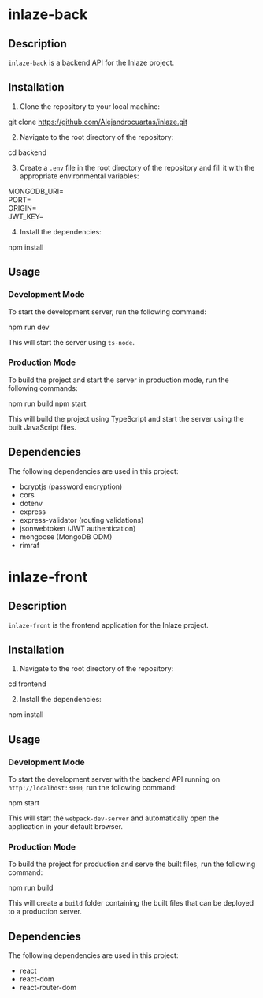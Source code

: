 # inlaze-back

## Description

`inlaze-back` is a backend API for the Inlaze project.

## Installation

1. Clone the repository to your local machine:

git clone https://github.com/Alejandrocuartas/inlaze.git

2. Navigate to the root directory of the repository:

cd backend

3. Create a `.env` file in the root directory of the repository and fill it with the appropriate environmental variables:

MONGODB_URI=<your MongoDB URI>  
PORT=<the port number you want to use>  
ORIGIN=<the origin URL for CORS>  
JWT_KEY=<your JWT secret key>

4. Install the dependencies:

npm install

## Usage

### Development Mode
To start the development server, run the following command:

npm run dev

This will start the server using `ts-node`.

### Production Mode
To build the project and start the server in production mode, run the following commands:

npm run build
npm start

This will build the project using TypeScript and start the server using the built JavaScript files.

## Dependencies

The following dependencies are used in this project:

- bcryptjs (password encryption)
- cors
- dotenv
- express
- express-validator (routing validations)
- jsonwebtoken (JWT authentication)
- mongoose (MongoDB ODM)
- rimraf

# inlaze-front

## Description

`inlaze-front` is the frontend application for the Inlaze project.

## Installation

1. Navigate to the root directory of the repository:

cd frontend

2. Install the dependencies:

npm install


## Usage

### Development Mode
To start the development server with the backend API running on `http://localhost:3000`, run the following command:

npm start

This will start the `webpack-dev-server` and automatically open the application in your default browser.

### Production Mode
To build the project for production and serve the built files, run the following command:

npm run build

This will create a `build` folder containing the built files that can be deployed to a production server.

## Dependencies

The following dependencies are used in this project:

- react
- react-dom
- react-router-dom
